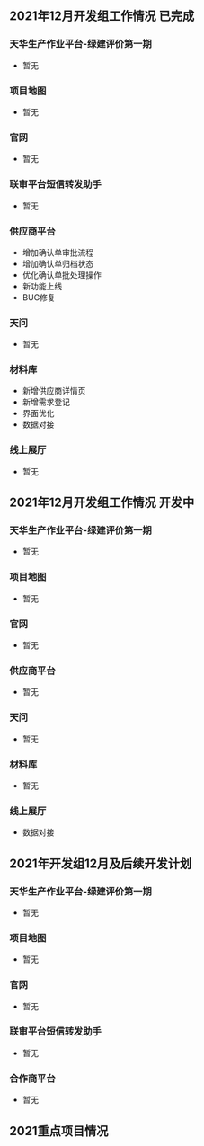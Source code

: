 ## 2021年12月开发组工作情况 已完成

### 天华生产作业平台-绿建评价第一期

- 暂无

### 项目地图

- 暂无

### 官网

- 暂无

### 联审平台短信转发助手

- 暂无

### 供应商平台

- 增加确认单审批流程
- 增加确认单归档状态
- 优化确认单批处理操作
- 新功能上线
- BUG修复

### 天问

- 暂无

### 材料库

- 新增供应商详情页
- 新增需求登记
- 界面优化
- 数据对接

### 线上展厅

- 暂无

## 2021年12月开发组工作情况 开发中

### 天华生产作业平台-绿建评价第一期

- 暂无

### 项目地图

- 暂无

### 官网

- 暂无

### 供应商平台

- 暂无

### 天问

- 暂无

### 材料库

- 暂无

### 线上展厅

- 数据对接

## 2021年开发组12月及后续开发计划

### 天华生产作业平台-绿建评价第一期

- 暂无

### 项目地图

- 暂无

### 官网

- 暂无

### 联审平台短信转发助手

- 暂无

### 合作商平台

- 暂无

## 2021重点项目情况
